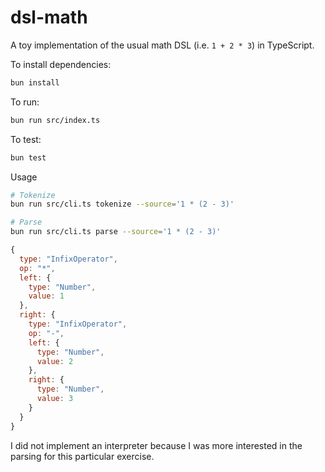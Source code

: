 # dsl-math

A toy implementation of the usual math DSL (i.e. `1 + 2 * 3`) in TypeScript.

To install dependencies:

```bash
bun install
```

To run:

```bash
bun run src/index.ts
```

To test:

```bash
bun test
```

Usage

```sh
# Tokenize
bun run src/cli.ts tokenize --source='1 * (2 - 3)'

# Parse
bun run src/cli.ts parse --source='1 * (2 - 3)'
```

```js
{
  type: "InfixOperator",
  op: "*",
  left: {
    type: "Number",
    value: 1
  },
  right: {
    type: "InfixOperator",
    op: "-",
    left: {
      type: "Number",
      value: 2
    },
    right: {
      type: "Number",
      value: 3
    }
  }
}
```

I did not implement an interpreter because I was more interested in the parsing for this particular exercise.

